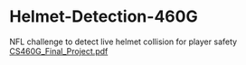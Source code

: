 # Helmet-Detection-460G
NFL challenge to detect live helmet collision for player safety
[CS460G_Final_Project.pdf](https://github.com/Guy207/Helmet-Detection-460G/files/9087779/CS460G_Final_Project.pdf)
